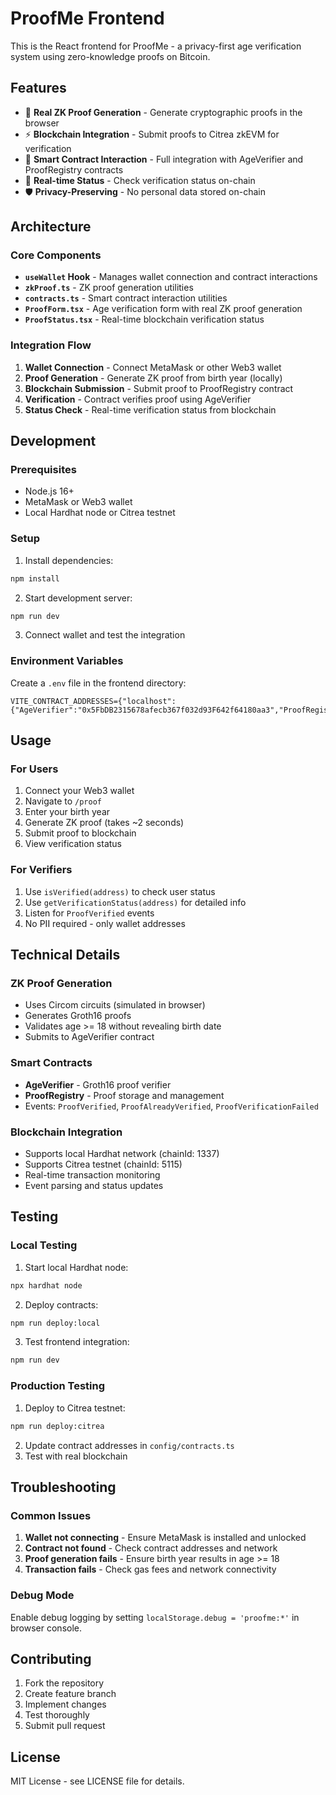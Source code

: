 # ProofMe Frontend

This is the React frontend for ProofMe - a privacy-first age verification system using zero-knowledge proofs on Bitcoin.

## Features

- 🔐 **Real ZK Proof Generation** - Generate cryptographic proofs in the browser
- ⚡ **Blockchain Integration** - Submit proofs to Citrea zkEVM for verification
- 🎯 **Smart Contract Interaction** - Full integration with AgeVerifier and ProofRegistry contracts
- 🔄 **Real-time Status** - Check verification status on-chain
- 🛡️ **Privacy-Preserving** - No personal data stored on-chain

## Architecture

### Core Components

- **`useWallet` Hook** - Manages wallet connection and contract interactions
- **`zkProof.ts`** - ZK proof generation utilities
- **`contracts.ts`** - Smart contract interaction utilities
- **`ProofForm.tsx`** - Age verification form with real ZK proof generation
- **`ProofStatus.tsx`** - Real-time blockchain verification status

### Integration Flow

1. **Wallet Connection** - Connect MetaMask or other Web3 wallet
2. **Proof Generation** - Generate ZK proof from birth year (locally)
3. **Blockchain Submission** - Submit proof to ProofRegistry contract
4. **Verification** - Contract verifies proof using AgeVerifier
5. **Status Check** - Real-time verification status from blockchain

## Development

### Prerequisites

- Node.js 16+
- MetaMask or Web3 wallet
- Local Hardhat node or Citrea testnet

### Setup

1. Install dependencies:
```bash
npm install
```

2. Start development server:
```bash
npm run dev
```

3. Connect wallet and test the integration

### Environment Variables

Create a `.env` file in the frontend directory:

```env
VITE_CONTRACT_ADDRESSES={"localhost":{"AgeVerifier":"0x5FbDB2315678afecb367f032d93F642f64180aa3","ProofRegistry":"0xe7f1725E7734CE288F8367e1Bb143E90bb3F0512"}}
```

## Usage

### For Users

1. Connect your Web3 wallet
2. Navigate to `/proof`
3. Enter your birth year
4. Generate ZK proof (takes ~2 seconds)
5. Submit proof to blockchain
6. View verification status

### For Verifiers

1. Use `isVerified(address)` to check user status
2. Use `getVerificationStatus(address)` for detailed info
3. Listen for `ProofVerified` events
4. No PII required - only wallet addresses

## Technical Details

### ZK Proof Generation

- Uses Circom circuits (simulated in browser)
- Generates Groth16 proofs
- Validates age >= 18 without revealing birth date
- Submits to AgeVerifier contract

### Smart Contracts

- **AgeVerifier** - Groth16 proof verifier
- **ProofRegistry** - Proof storage and management
- Events: `ProofVerified`, `ProofAlreadyVerified`, `ProofVerificationFailed`

### Blockchain Integration

- Supports local Hardhat network (chainId: 1337)
- Supports Citrea testnet (chainId: 5115)
- Real-time transaction monitoring
- Event parsing and status updates

## Testing

### Local Testing

1. Start local Hardhat node:
```bash
npx hardhat node
```

2. Deploy contracts:
```bash
npm run deploy:local
```

3. Test frontend integration:
```bash
npm run dev
```

### Production Testing

1. Deploy to Citrea testnet:
```bash
npm run deploy:citrea
```

2. Update contract addresses in `config/contracts.ts`
3. Test with real blockchain

## Troubleshooting

### Common Issues

1. **Wallet not connecting** - Ensure MetaMask is installed and unlocked
2. **Contract not found** - Check contract addresses and network
3. **Proof generation fails** - Ensure birth year results in age >= 18
4. **Transaction fails** - Check gas fees and network connectivity

### Debug Mode

Enable debug logging by setting `localStorage.debug = 'proofme:*'` in browser console.

## Contributing

1. Fork the repository
2. Create feature branch
3. Implement changes
4. Test thoroughly
5. Submit pull request

## License

MIT License - see LICENSE file for details. 